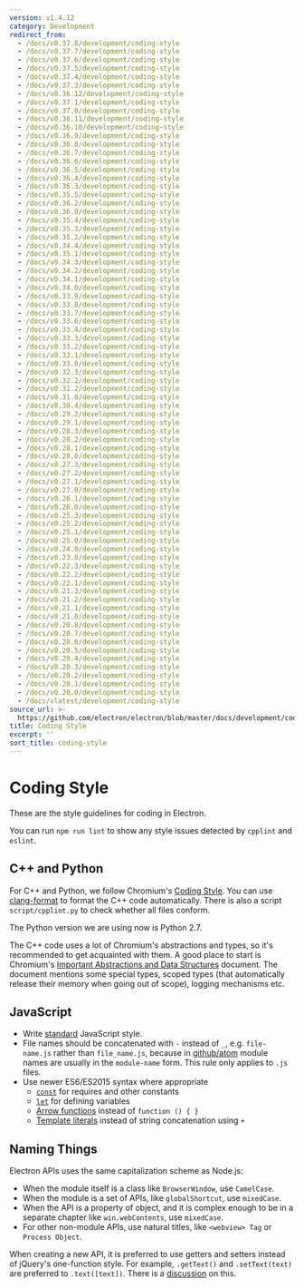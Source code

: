 ```yaml
---
version: v1.4.12
category: Development
redirect_from:
  - /docs/v0.37.8/development/coding-style
  - /docs/v0.37.7/development/coding-style
  - /docs/v0.37.6/development/coding-style
  - /docs/v0.37.5/development/coding-style
  - /docs/v0.37.4/development/coding-style
  - /docs/v0.37.3/development/coding-style
  - /docs/v0.36.12/development/coding-style
  - /docs/v0.37.1/development/coding-style
  - /docs/v0.37.0/development/coding-style
  - /docs/v0.36.11/development/coding-style
  - /docs/v0.36.10/development/coding-style
  - /docs/v0.36.9/development/coding-style
  - /docs/v0.36.8/development/coding-style
  - /docs/v0.36.7/development/coding-style
  - /docs/v0.36.6/development/coding-style
  - /docs/v0.36.5/development/coding-style
  - /docs/v0.36.4/development/coding-style
  - /docs/v0.36.3/development/coding-style
  - /docs/v0.35.5/development/coding-style
  - /docs/v0.36.2/development/coding-style
  - /docs/v0.36.0/development/coding-style
  - /docs/v0.35.4/development/coding-style
  - /docs/v0.35.3/development/coding-style
  - /docs/v0.35.2/development/coding-style
  - /docs/v0.34.4/development/coding-style
  - /docs/v0.35.1/development/coding-style
  - /docs/v0.34.3/development/coding-style
  - /docs/v0.34.2/development/coding-style
  - /docs/v0.34.1/development/coding-style
  - /docs/v0.34.0/development/coding-style
  - /docs/v0.33.9/development/coding-style
  - /docs/v0.33.8/development/coding-style
  - /docs/v0.33.7/development/coding-style
  - /docs/v0.33.6/development/coding-style
  - /docs/v0.33.4/development/coding-style
  - /docs/v0.33.3/development/coding-style
  - /docs/v0.33.2/development/coding-style
  - /docs/v0.33.1/development/coding-style
  - /docs/v0.33.0/development/coding-style
  - /docs/v0.32.3/development/coding-style
  - /docs/v0.32.2/development/coding-style
  - /docs/v0.31.2/development/coding-style
  - /docs/v0.31.0/development/coding-style
  - /docs/v0.30.4/development/coding-style
  - /docs/v0.29.2/development/coding-style
  - /docs/v0.29.1/development/coding-style
  - /docs/v0.28.3/development/coding-style
  - /docs/v0.28.2/development/coding-style
  - /docs/v0.28.1/development/coding-style
  - /docs/v0.28.0/development/coding-style
  - /docs/v0.27.3/development/coding-style
  - /docs/v0.27.2/development/coding-style
  - /docs/v0.27.1/development/coding-style
  - /docs/v0.27.0/development/coding-style
  - /docs/v0.26.1/development/coding-style
  - /docs/v0.26.0/development/coding-style
  - /docs/v0.25.3/development/coding-style
  - /docs/v0.25.2/development/coding-style
  - /docs/v0.25.1/development/coding-style
  - /docs/v0.25.0/development/coding-style
  - /docs/v0.24.0/development/coding-style
  - /docs/v0.23.0/development/coding-style
  - /docs/v0.22.3/development/coding-style
  - /docs/v0.22.2/development/coding-style
  - /docs/v0.22.1/development/coding-style
  - /docs/v0.21.3/development/coding-style
  - /docs/v0.21.2/development/coding-style
  - /docs/v0.21.1/development/coding-style
  - /docs/v0.21.0/development/coding-style
  - /docs/v0.20.8/development/coding-style
  - /docs/v0.20.7/development/coding-style
  - /docs/v0.20.6/development/coding-style
  - /docs/v0.20.5/development/coding-style
  - /docs/v0.20.4/development/coding-style
  - /docs/v0.20.3/development/coding-style
  - /docs/v0.20.2/development/coding-style
  - /docs/v0.20.1/development/coding-style
  - /docs/v0.20.0/development/coding-style
  - /docs/vlatest/development/coding-style
source_url: >-
  https://github.com/electron/electron/blob/master/docs/development/coding-style.md
title: Coding Style
excerpt: ''
sort_title: coding-style
---
```

# Coding Style

These are the style guidelines for coding in Electron.

You can run `npm run lint` to show any style issues detected by `cpplint` and `eslint`.

## C++ and Python

For C++ and Python, we follow Chromium's [Coding Style](http://www.chromium.org/developers/coding-style). You can use [clang-format]({{site.baseurl}}/docs/development/clang-format) to format the C++ code automatically. There is also a script `script/cpplint.py` to check whether all files conform.

The Python version we are using now is Python 2.7.

The C++ code uses a lot of Chromium's abstractions and types, so it's recommended to get acquainted with them. A good place to start is Chromium's [Important Abstractions and Data Structures](https://www.chromium.org/developers/coding-style/important-abstractions-and-data-structures) document. The document mentions some special types, scoped types (that automatically release their memory when going out of scope), logging mechanisms etc.

## JavaScript

*   Write [standard](http://npm.im/standard) JavaScript style.
*   File names should be concatenated with `-` instead of `_`, e.g. `file-name.js` rather than `file_name.js`, because in [github/atom](https://github.com/github/atom) module names are usually in the `module-name` form. This rule only applies to `.js` files.
*   Use newer ES6/ES2015 syntax where appropriate
    *   [`const`](https://developer.mozilla.org/en-US/docs/Web/JavaScript/Reference/Statements/const) for requires and other constants
    *   [`let`](https://developer.mozilla.org/en-US/docs/Web/JavaScript/Reference/Statements/let) for defining variables
    *   [Arrow functions](https://developer.mozilla.org/en-US/docs/Web/JavaScript/Reference/Functions/Arrow_functions) instead of `function () { }`
    *   [Template literals](https://developer.mozilla.org/en-US/docs/Web/JavaScript/Reference/Template_literals) instead of string concatenation using `+`

## Naming Things

Electron APIs uses the same capitalization scheme as Node.js:

*   When the module itself is a class like `BrowserWindow`, use `CamelCase`.
*   When the module is a set of APIs, like `globalShortcut`, use `mixedCase`.
*   When the API is a property of object, and it is complex enough to be in a separate chapter like `win.webContents`, use `mixedCase`.
*   For other non-module APIs, use natural titles, like `<webview> Tag` or `Process Object`.

When creating a new API, it is preferred to use getters and setters instead of jQuery's one-function style. For example, `.getText()` and `.setText(text)` are preferred to `.text([text])`. There is a [discussion](https://github.com/electron/electron/issues/46) on this.
